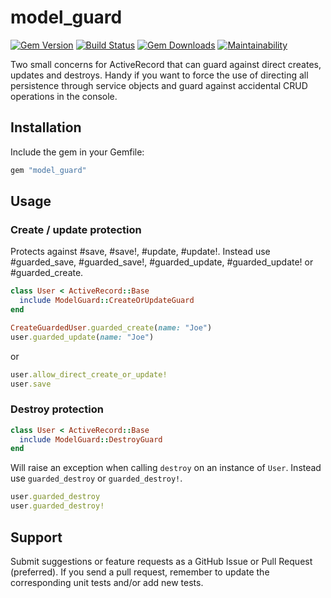 # model_guard

[![Gem Version](http://img.shields.io/gem/v/model_guard.svg)](https://rubygems.org/gems/model_guard)
[![Build Status](https://github.com/wulffeld/model_guard/workflows/CI/badge.svg?branch=main)](https://github.com/wulffeld/model_guard/actions?query=workflow%3ACI)
[![Gem Downloads](https://img.shields.io/gem/dt/model_guard.svg)](https://rubygems.org/gems/model_guard)
[![Maintainability](https://api.codeclimate.com/v1/badges/7b3c646f87ca2d6d691c/maintainability)](https://codeclimate.com/github/wulffeld/model_guard)

Two small concerns for ActiveRecord that can guard against direct creates, updates and destroys. Handy if you want to force the use of directing all
persistence through service objects and guard against accidental CRUD operations
in the console.

## Installation

Include the gem in your Gemfile:

```ruby
gem "model_guard"
```

## Usage

### Create / update protection

Protects against #save, #save!, #update, #update!. Instead use #guarded_save, #guarded_save!, #guarded_update, #guarded_update! or #guarded_create.

```ruby
class User < ActiveRecord::Base
  include ModelGuard::CreateOrUpdateGuard
end

CreateGuardedUser.guarded_create(name: "Joe")
user.guarded_update(name: "Joe")
```

or

```ruby
user.allow_direct_create_or_update!
user.save
```

### Destroy protection

```ruby
class User < ActiveRecord::Base
  include ModelGuard::DestroyGuard
end
```

Will raise an exception when calling `destroy` on an instance of `User`. Instead use `guarded_destroy` or `guarded_destroy!`.

```ruby
user.guarded_destroy
user.guarded_destroy!
```

## Support

Submit suggestions or feature requests as a GitHub Issue or Pull
Request (preferred). If you send a pull request, remember to update the
corresponding unit tests and/or add new tests.
